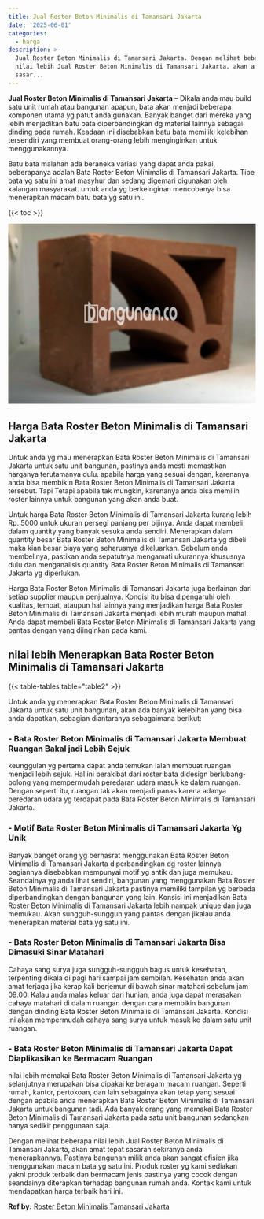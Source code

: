 ```yaml
---
title: Jual Roster Beton Minimalis di Tamansari Jakarta
date: '2025-06-01'
categories:
  - harga
description: >-
  Jual Roster Beton Minimalis di Tamansari Jakarta. Dengan melihat beberapa
  nilai lebih Jual Roster Beton Minimalis di Tamansari Jakarta, akan amat tepat
  sasar...
---
```


**Jual Roster Beton Minimalis di Tamansari Jakarta** – Dikala anda mau build satu unit rumah atau bangunan apapun, bata akan menjadi beberapa komponen utama yg patut anda gunakan. Banyak banget dari mereka yang lebih menjadikan batu bata diperbandingkan dg material lainnya sebagai dinding pada rumah. Keadaan ini disebabkan batu bata memiliki kelebihan tersendiri yang membuat orang-orang lebih menginginkan untuk menggunakannya.

Batu bata malahan ada beraneka variasi yang dapat anda pakai, beberapanya adalah Bata Roster Beton Minimalis di Tamansari Jakarta. Tipe bata yg satu ini amat masyhur dan sedang digemari digunakan oleh kalangan masyarakat. untuk anda yg berkeinginan mencobanya bisa menerapkan macam batu bata yg satu ini.

{{< toc >}}

![Jual Roster Beton Minimalis di Tamansari Jakarta](/images/bata-roster-minimalis-40.png)

## Harga Bata Roster Beton Minimalis di Tamansari Jakarta

Untuk anda yg mau menerapkan Bata Roster Beton Minimalis di Tamansari Jakarta untuk satu unit bangunan, pastinya anda mesti memastikan harganya terutamanya dulu. apabila harga yang sesuai dengan, karenanya anda bisa membikin Bata Roster Beton Minimalis di Tamansari Jakarta tersebut. Tapi Tetapi apabila tak mungkin, karenanya anda bisa memilih roster lainnya untuk bangunan yang akan anda buat.

Untuk harga Bata Roster Beton Minimalis di Tamansari Jakarta kurang lebih Rp. 5000 untuk ukuran persegi panjang per bijinya. Anda dapat membeli dalam quantity yang banyak sesuka anda sendiri. Menerapkan dalam quantity besar Bata Roster Beton Minimalis di Tamansari Jakarta yg dibeli maka kian besar biaya yang seharusnya dikeluarkan. Sebelum anda membelinya, pastikan anda sepatutnya mengamati ukurannya khususnya dulu dan menganalisis quantity Bata Roster Beton Minimalis di Tamansari Jakarta yg diperlukan.

Harga Bata Roster Beton Minimalis di Tamansari Jakarta juga berlainan dari setiap supplier maupun penjualnya. Kondisi itu bisa dipengaruhi oleh kualitas, tempat, ataupun hal lainnya yang menjadikan harga Bata Roster Beton Minimalis di Tamansari Jakarta menjadi lebih murah maupun mahal. Anda dapat membeli Bata Roster Beton Minimalis di Tamansari Jakarta yang pantas dengan yang diinginkan pada kami.

## nilai lebih Menerapkan Bata Roster Beton Minimalis di Tamansari Jakarta

{{< table-tables table="table2" >}}

Untuk anda yg menerapkan Bata Roster Beton Minimalis di Tamansari Jakarta untuk satu unit bangunan, akan ada banyak kelebihan yang bisa anda dapatkan, sebagian diantaranya sebagaimana berikut:

### \- Bata Roster Beton Minimalis di Tamansari Jakarta Membuat Ruangan Bakal jadi Lebih Sejuk

keunggulan yg pertama dapat anda temukan ialah membuat ruangan menjadi lebih sejuk. Hal ini berakibat dari roster bata didesign berlubang-bolong yang mempermudah peredaran udara masuk ke dalam ruangan. Dengan seperti itu, ruangan tak akan menjadi panas karena adanya peredaran udara yg terdapat pada Bata Roster Beton Minimalis di Tamansari Jakarta.

### \- Motif Bata Roster Beton Minimalis di Tamansari Jakarta Yg Unik

Banyak banget orang yg berhasrat menggunakan Bata Roster Beton Minimalis di Tamansari Jakarta diperbandingkan dg roster lainnya bagiannya disebabkan mempunyai motif yg antik dan juga memukau. Seandainya yg anda lihat sendiri, bangunan yang menggunakan Bata Roster Beton Minimalis di Tamansari Jakarta pastinya memiliki tampilan yg berbeda diperbandingkan dengan bangunan yang lain. Konsisi ini menjadikan Bata Roster Beton Minimalis di Tamansari Jakarta lebih nampak unique dan juga memukau. Akan sungguh-sungguh yang pantas dengan jikalau anda menerapkan material bata yg satu ini.

### \- Bata Roster Beton Minimalis di Tamansari Jakarta Bisa Dimasuki Sinar Matahari

Cahaya sang surya juga sungguh-sungguh bagus untuk kesehatan, terpenting dikala di pagi hari sampai jam sembilan. Kesehatan anda akan amat terjaga jika kerap kali berjemur di bawah sinar matahari sebelum jam 09.00. Kalau anda malas keluar dari hunian, anda juga dapat merasakan cahaya matahari di dalam ruangan dengan cara membikin bangunan dengan dinding Bata Roster Beton Minimalis di Tamansari Jakarta. Kondisi ini akan mempermudah cahaya sang surya untuk masuk ke dalam satu unit ruangan.

### \- Bata Roster Beton Minimalis di Tamansari Jakarta Dapat Diaplikasikan ke Bermacam Ruangan

nilai lebih memakai Bata Roster Beton Minimalis di Tamansari Jakarta yg selanjutnya merupakan bisa dipakai ke beragam macam ruangan. Seperti rumah, kantor, pertokoan, dan lain sebagainya akan tetap yang sesuai dengan apabila anda menerapkan Bata Roster Beton Minimalis di Tamansari Jakarta untuk bangunan tadi. Ada banyak orang yang memakai Bata Roster Beton Minimalis di Tamansari Jakarta pada satu unit bangunan sedangkan hanya sedikit penggunaan saja.

Dengan melihat beberapa nilai lebih Jual Roster Beton Minimalis di Tamansari Jakarta, akan amat tepat sasaran sekiranya anda menerapkannya. Pastinya bangunan milik anda akan sangat efisien jika menggunakan macam bata yg satu ini. Produk roster yg kami sediakan yakni produk terbaik dan bermacam jenis pastinya yang cocok dengan seandainya diterapkan terhadap bangunan rumah anda. Kontak kami untuk mendapatkan harga terbaik hari ini.

**Ref by:** [Roster Beton Minimalis Tamansari Jakarta](https://id.wikipedia.org/wiki/Roster)
